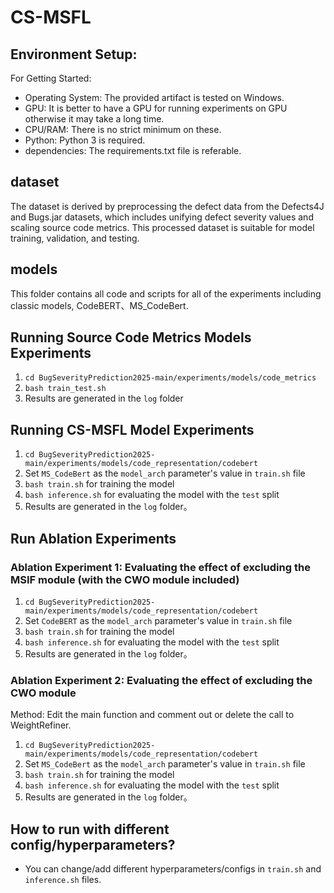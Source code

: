 # CS-MSFL

## Environment Setup:

For Getting Started:

-   Operating System: The provided artifact is tested on Windows.
-   GPU: It is better to have a GPU for running experiments on GPU otherwise it may take a long time.
-   CPU/RAM: There is no strict minimum on these.
-   Python: Python 3 is required.
-   dependencies: The requirements.txt file is referable.

## dataset

The dataset is derived by preprocessing the defect data from the Defects4J and Bugs.jar datasets, which includes unifying defect severity values and scaling source code metrics. This processed dataset is suitable for model training, validation, and testing.   
## models

This folder contains all code and scripts for all of the experiments including classic models, CodeBERT、MS_CodeBert.

## Running Source Code Metrics Models Experiments

1.  `cd BugSeverityPrediction2025-main/experiments/models/code_metrics`
2.  `bash train_test.sh`
3.  Results are generated in the `log` folder

## Running CS-MSFL Model Experiments

1.  `cd BugSeverityPrediction2025-main/experiments/models/code_representation/codebert`
2.  Set `MS_CodeBert` as the `model_arch` parameter's value in `train.sh` file
3.  `bash train.sh` for training the model
4.  `bash inference.sh` for evaluating the model with the `test` split
5.  Results are generated in the `log` folder。

## Run Ablation Experiments

### Ablation Experiment 1: Evaluating the effect of excluding the MSIF module (with the CWO module included)
1.  `cd BugSeverityPrediction2025-main/experiments/models/code_representation/codebert`
2.  Set `CodeBERT` as the `model_arch` parameter's value in `train.sh` file
3.  `bash train.sh` for training the model
4.  `bash inference.sh` for evaluating the model with the `test` split
5.  Results are generated in the `log` folder。

### Ablation Experiment 2: Evaluating the effect of excluding the CWO module
Method: Edit the main function and comment out or delete the call to WeightRefiner.
1.  `cd BugSeverityPrediction2025-main/experiments/models/code_representation/codebert`
2.  Set `MS_CodeBert` as the `model_arch` parameter's value in `train.sh` file
3.  `bash train.sh` for training the model
4.  `bash inference.sh` for evaluating the model with the `test` split
5.  Results are generated in the `log` folder。

## How to run with different config/hyperparameters?

-   You can change/add different hyperparameters/configs in `train.sh` and `inference.sh` files.
